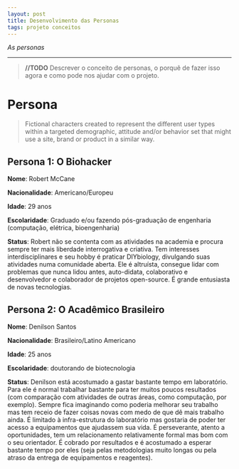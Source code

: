 ```yaml
---
layout: post
title: Desenvolvimento das Personas
tags: projeto conceitos
---
```


*As personas*

-----



> **//TODO** Descrever o conceito de personas, o porquê de fazer isso agora e como pode nos ajudar com o projeto.

# Persona

> Fictional characters created to represent the different user types within a targeted demographic, attitude and/or behavior set that might use a site, brand or product in a similar way.



## Persona 1: O Biohacker

**Nome**: Robert McCane

**Nacionalidade**: Americano/Europeu

**Idade**: 29 anos

**Escolaridade**: Graduado e/ou fazendo pós-graduação de engenharia (computação, elétrica, bioengenharia)

**Status**: Robert não se contenta com as atividades na academia e procura sempre ter mais liberdade interrogativa e criativa. Tem interesses interdisciplinares e seu hobby é praticar DIYbiology, divulgando suas atividades numa comunidade aberta. Ele é altruísta, consegue lidar com problemas que nunca lidou antes, auto-didata, colaborativo e desenvolvedor e colaborador de projetos open-source. É grande entusiasta de novas tecnologias.



## Persona 2: O Acadêmico Brasileiro

**Nome**: Denilson Santos

**Nacionalidade**: Brasileiro/Latino Americano

**Idade**: 25 anos

**Escolaridade**: doutorando de biotecnologia

**Status**: Denilson está acostumado a gastar bastante tempo em laboratório. Para ele é normal trabalhar bastante para ter muitos poucos resultados (com comparação com atividades de outras áreas, como computação, por exemplo). Sempre fica imaginando como poderia melhorar seu trabalho mas tem receio de fazer coisas novas com medo de que dê mais trabalho ainda. É limitado à infra-estrutura do laboratório mas gostaria de poder ter acesso a equipamentos que ajudassem sua vida. É perseverante, atento a oportunidades, tem um relacionamento relativamente formal mas bom com o seu orientador. É cobrado por resultados e é acostumado a esperar bastante tempo por eles (seja pelas metodologias muito longas ou pela atraso da entrega de equipamentos e reagentes).